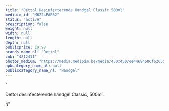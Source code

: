 ```yaml
---
title: "Dettol Desinfecterende Handgel Classic 500ml"
medipim_id: "M6224EAE62"
status: "active"
prescription: false
weight: null
width: null
length: null
depth: null
publicprice: 19.98
brands_name_nl: "Dettol"
cnk: "4212411"
photos_medium: "https://media.medipim.be/media/450x450/ee44684586f626359fc6e1cd7636af62.jpg"
apbcategory_name_nl: null
publiccategory_name_nl: "Handgel"
---
```

"<p>Dettol desinfecterende handgel Classic, 500ml.</p>n"
